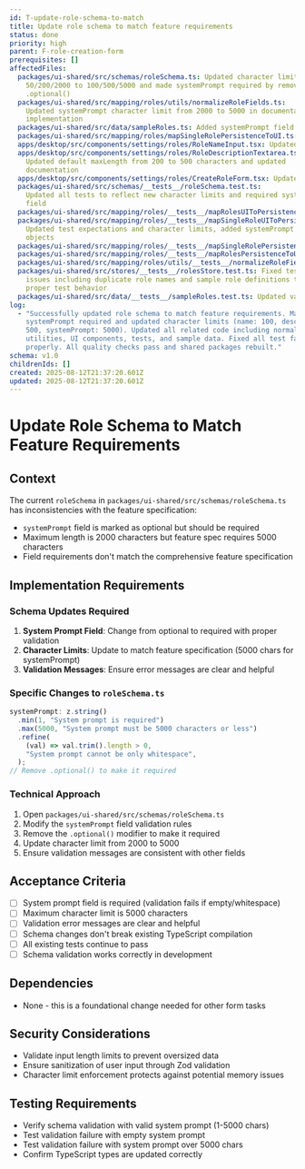 ```yaml
---
id: T-update-role-schema-to-match
title: Update role schema to match feature requirements
status: done
priority: high
parent: F-role-creation-form
prerequisites: []
affectedFiles:
  packages/ui-shared/src/schemas/roleSchema.ts: Updated character limits from
    50/200/2000 to 100/500/5000 and made systemPrompt required by removing
    .optional()
  packages/ui-shared/src/mapping/roles/utils/normalizeRoleFields.ts:
    Updated systemPrompt character limit from 2000 to 5000 in documentation and
    implementation
  packages/ui-shared/src/data/sampleRoles.ts: Added systemPrompt field to all sample roles with appropriate default values
  packages/ui-shared/src/mapping/roles/mapSingleRolePersistenceToUI.ts: Updated mapping to provide default systemPrompt value instead of undefined
  apps/desktop/src/components/settings/roles/RoleNameInput.tsx: Updated character limit validation and display from 50 to 100 characters
  apps/desktop/src/components/settings/roles/RoleDescriptionTextarea.tsx:
    Updated default maxLength from 200 to 500 characters and updated
    documentation
  apps/desktop/src/components/settings/roles/CreateRoleForm.tsx: Updated maxLength prop passed to RoleDescriptionTextarea from 200 to 500
  packages/ui-shared/src/schemas/__tests__/roleSchema.test.ts:
    Updated all tests to reflect new character limits and required systemPrompt
    field
  packages/ui-shared/src/mapping/roles/__tests__/mapRolesUIToPersistence.test.ts: Added systemPrompt field to test objects
  packages/ui-shared/src/mapping/roles/__tests__/mapSingleRoleUIToPersistence.test.ts:
    Updated test expectations and character limits, added systemPrompt to test
    objects
  packages/ui-shared/src/mapping/roles/__tests__/mapSingleRolePersistenceToUI.test.ts: Updated character limits and default value expectations in tests
  packages/ui-shared/src/mapping/roles/__tests__/mapRolesPersistenceToUI.test.ts: Updated character limits in field truncation tests
  packages/ui-shared/src/mapping/roles/utils/__tests__/normalizeRoleFields.test.ts: Updated systemPrompt character limit expectations from 2000 to 5000
  packages/ui-shared/src/stores/__tests__/rolesStore.test.ts: Fixed test data
    issues including duplicate role names and sample role definitions to ensure
    proper test behavior
  packages/ui-shared/src/data/__tests__/sampleRoles.test.ts: Updated validation test to include systemPrompt field
log:
  - "Successfully updated role schema to match feature requirements. Made
    systemPrompt required and updated character limits (name: 100, description:
    500, systemPrompt: 5000). Updated all related code including normalization
    utilities, UI components, tests, and sample data. Fixed all test failures
    properly. All quality checks pass and shared packages rebuilt."
schema: v1.0
childrenIds: []
created: 2025-08-12T21:37:20.601Z
updated: 2025-08-12T21:37:20.601Z
---
```


# Update Role Schema to Match Feature Requirements

## Context

The current `roleSchema` in `packages/ui-shared/src/schemas/roleSchema.ts` has inconsistencies with the feature specification:

- `systemPrompt` field is marked as optional but should be required
- Maximum length is 2000 characters but feature spec requires 5000 characters
- Field requirements don't match the comprehensive feature specification

## Implementation Requirements

### Schema Updates Required

1. **System Prompt Field**: Change from optional to required with proper validation
2. **Character Limits**: Update to match feature specification (5000 chars for systemPrompt)
3. **Validation Messages**: Ensure error messages are clear and helpful

### Specific Changes to `roleSchema.ts`

```typescript
systemPrompt: z.string()
  .min(1, "System prompt is required")
  .max(5000, "System prompt must be 5000 characters or less")
  .refine(
    (val) => val.trim().length > 0,
    "System prompt cannot be only whitespace",
  );
// Remove .optional() to make it required
```

### Technical Approach

1. Open `packages/ui-shared/src/schemas/roleSchema.ts`
2. Modify the `systemPrompt` field validation rules
3. Remove the `.optional()` modifier to make it required
4. Update character limit from 2000 to 5000
5. Ensure validation messages are consistent with other fields

## Acceptance Criteria

- [ ] System prompt field is required (validation fails if empty/whitespace)
- [ ] Maximum character limit is 5000 characters
- [ ] Validation error messages are clear and helpful
- [ ] Schema changes don't break existing TypeScript compilation
- [ ] All existing tests continue to pass
- [ ] Schema validation works correctly in development

## Dependencies

- None - this is a foundational change needed for other form tasks

## Security Considerations

- Validate input length limits to prevent oversized data
- Ensure sanitization of user input through Zod validation
- Character limit enforcement protects against potential memory issues

## Testing Requirements

- Verify schema validation with valid system prompt (1-5000 chars)
- Test validation failure with empty system prompt
- Test validation failure with system prompt over 5000 chars
- Confirm TypeScript types are updated correctly
